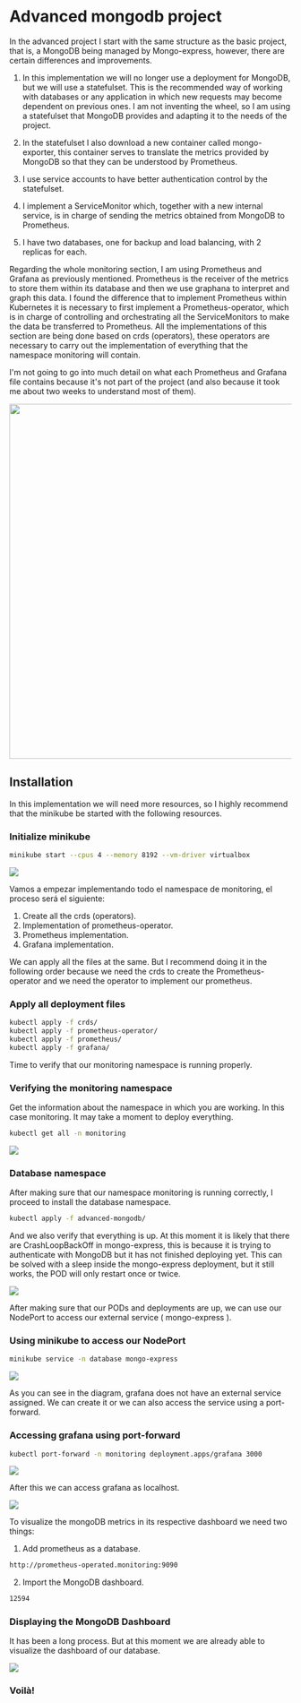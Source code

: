# Advanced mongodb project
In the advanced project I start with the same structure as the basic project, that is, a MongoDB being managed by Mongo-express, however, there are certain differences and improvements.

1. In this implementation we will no longer use a deployment for MongoDB, but we will use a statefulset. This is the recommended way of working with databases or any application in which new requests may become dependent on previous ones. I am not inventing the wheel, so I am using a statefulset that MongoDB provides and adapting it to the needs of the project.

2. In the statefulset I also download a new container called mongo-exporter, this container serves to translate the metrics provided by MongoDB so that they can be understood by Prometheus.

3. I use service accounts to have better authentication control by the statefulset.

4. I implement a ServiceMonitor which, together with a new internal service, is in charge of sending the metrics obtained from MongoDB to Prometheus.

5. I have two databases, one for backup and load balancing, with 2 replicas for each.

Regarding the whole monitoring section, I am using Prometheus and Grafana as previously mentioned.
Prometheus is the receiver of the metrics to store them within its database and then we use graphana to interpret and graph this data. I found the difference that to implement Prometheus within Kubernetes it is necessary to first implement a Prometheus-operator, which is in charge of controlling and orchestrating all the ServiceMonitors to make the data be transferred to Prometheus. All the implementations of this section are being done based on crds (operators), these operators are necessary to carry out the implementation of everything that the namespace monitoring will contain.

I'm not going to go into much detail on what each Prometheus and Grafana file contains because it's not part of the project (and also because it took me about two weeks to understand most of them).


<p align="center">
<img src=assets/advanced-project-diagram.png width="755" height="634">
</p>

## Installation
In this implementation we will need more resources, so I highly recommend that the minikube be started with the following resources.

### Initialize minikube
```bash
minikube start --cpus 4 --memory 8192 --vm-driver virtualbox
```
![](assets/minikube-start.gif)

Vamos a empezar implementando todo el namespace de monitoring, el proceso será el siguiente:

1. Create all the crds (operators).
2. Implementation of prometheus-operator.
3. Prometheus implementation.
4. Grafana implementation.

We can apply all the files at the same. But I recommend doing it in the following order because we need the crds to create the Prometheus-operator and we need the operator to implement our prometheus.

### Apply all deployment files
```bash
kubectl apply -f crds/
kubectl apply -f prometheus-operator/
kubectl apply -f prometheus/
kubectl apply -f grafana/
```

Time to verify that our monitoring namespace is running properly.

### Verifying the monitoring namespace
Get the information about the namespace in which you are working. In this case monitoring. It may take a moment to deploy everything.

```bash
kubectl get all -n monitoring
```

![](assets/kubectl-getall-monitoring.gif)

### Database namespace
After making sure that our namespace monitoring is running correctly, I proceed to install the database namespace.

```bash
kubectl apply -f advanced-mongodb/
```
And we also verify that everything is up. At this moment it is likely that there are CrashLoopBackOff in mongo-express, this is because it is trying to authenticate with MongoDB but it has not finished deploying yet. This can be solved with a sleep inside the mongo-express deployment, but it still works, the POD will only restart once or twice.

![](assets/kubectl-getall-database.gif)

After making sure that our PODs and deployments are up, we can use our NodePort to access our external service ( mongo-express ).

### Using minikube to access our NodePort

```bash
minikube service -n database mongo-express
```
![](assets/minikube-service-mongoexpress.gif)

As you can see in the diagram, grafana does not have an external service assigned. We can create it or we can also access the service using a port-forward.

### Accessing grafana using port-forward

```bash
kubectl port-forward -n monitoring deployment.apps/grafana 3000
```
![](assets/kubectl-portforward.gif)

After this we can access grafana as localhost.

![](assets/grafana-login.gif)

To visualize the mongoDB metrics in its respective dashboard we need two things:
1. Add prometheus as a database.

```bash
http://prometheus-operated.monitoring:9090
```

2. Import the MongoDB dashboard.
```bash
12594 
```
### Displaying the MongoDB Dashboard
It has been a long process. But at this moment we are already able to visualize the dashboard of our database.

![](assets/mongodb-dashboard.gif)

### Voilà!